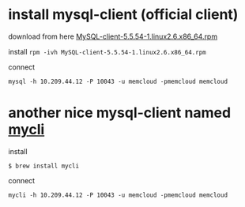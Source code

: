 # install mysql-client (official client)

download from here [MySQL-client-5.5.54-1.linux2.6.x86_64.rpm](http://mirrors.sohu.com/mysql/MySQL-5.5/MySQL-client-5.5.54-1.linux2.6.x86_64.rpm)

install   ``rpm -ivh MySQL-client-5.5.54-1.linux2.6.x86_64.rpm``

connect

```
mysql -h 10.209.44.12 -P 10043 -u memcloud -pmemcloud memcloud
```

# another nice mysql-client named **[mycli](https://github.com/dbcli/mycli)**

install

```
$ brew install mycli
```

connect

```
mycli -h 10.209.44.12 -P 10043 -u memcloud -pmemcloud memcloud
```
